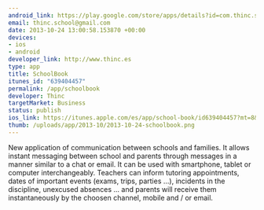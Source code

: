 ```yaml
--- 
android_link: https://play.google.com/store/apps/details?id=com.thinc.school.client.schoolbook
email: thinc.school@gmail.com
date: 2013-10-24 13:00:58.153870 +00:00
devices: 
- ios
- android
developer_link: http://www.thinc.es
type: app
title: SchoolBook
itunes_id: "639404457"
permalink: /app/schoolbook
developer: Thinc
targetMarket: Business
status: publish
ios_link: https://itunes.apple.com/es/app/school-book/id639404457?mt=8&uo=4
thumb: /uploads/app/2013-10/2013-10-24-schoolbook.png
---
```


New application of communication between schools and families.
It allows instant messaging between school and parents through messages in a manner similar to a chat or email. It can be used with smartphone, tablet or computer interchangeably.
Teachers can inform tutoring appointments, dates of important events (exams, trips, parties ...), incidents in the discipline, unexcused absences ... and parents will receive them instantaneously by the choosen channel, mobile and / or email.
